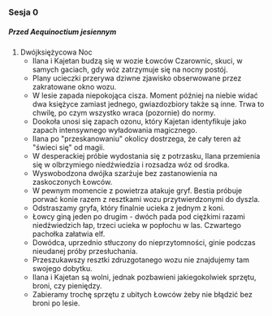 ### Sesja 0
##### Przed Aequinoctium jesiennym
1. Dwójksiężycowa Noc
    - Ilana i Kajetan budzą się w wozie Łowców Czarownic, skuci, w samych gaciach, gdy wóz zatrzymuje się na nocny postój.
    - Plany ucieczki przerywa dziwne zjawisko obserwowane przez zakratowane okno wozu. 
    - W lesie zapada niepokojąca cisza. Moment później na niebie widać dwa księżyce zamiast jednego, gwiazdozbiory także są inne. Trwa to chwilę, po czym wszystko wraca (pozornie) do normy.
    - Dookoła unosi się zapach ozonu, który Kajetan identyfikuje jako zapach intensywnego wyładowania magicznego.
    - Ilana po "przeskanowaniu" okolicy dostrzega, że cały teren aż "świeci się" od magii.
    - W desperackiej próbie wydostania się z potrzasku, Ilana przemienia się w olbrzymiego niedźwiedzia i rozsadza wóz od środka.
    - Wyswobodzona dwójka szarżuje bez zastanowienia na zaskoczonych Łowców.
    - W pewnym momencie z powietrza atakuje gryf. Bestia próbuje porwać konie razem z resztkami wozu przytwierdzonymi do dyszla.
    - Odstraszamy gryfa, który finalnie ucieka z jednym z koni.
    - Łowcy giną jeden po drugim - dwóch pada pod ciężkimi razami niedźwiedzich łap, trzeci ucieka w popłochu w las. Czwartego pachołka załatwia elf.
    - Dowódca, uprzednio stłuczony do nieprzytomności, ginie podczas nieudanej próby przesłuchania.
    - Przeszukawszy resztki zdruzgotanego wozu nie znajdujemy tam swojego dobytku.
    - Ilana i Kajetan są wolni, jednak pozbawieni jakiegokolwiek sprzętu, broni, czy pieniędzy.
    - Zabieramy trochę sprzętu z ubitych Łowców żeby nie błądzić bez broni po lesie.